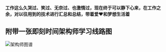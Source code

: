 #### 工作这么久哭过、笑过、无奈过、也激情过，现在终于可以静下心来，在工作之余，对以往用到的技术进行汇总和总结，带着爱❤️和梦想生活着
## 附带一张即刻时间架构师学习线路图

![架构师图谱](https://github.com/ibc789/my-java-study/blob/master/img/jgs.jpg "架构师图谱")

